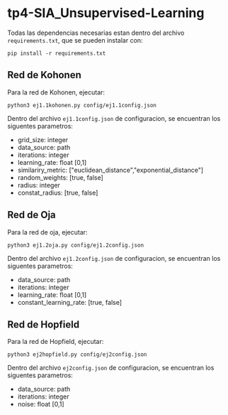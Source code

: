 # tp4-SIA_Unsupervised-Learning

Todas las dependencias necesarias estan dentro del archivo ```requirements.txt```, que se pueden instalar con:

``pip install -r requirements.txt``

## Red de Kohonen
Para la red de Kohonen, ejecutar:

``python3 ej1.1kohonen.py config/ej1.1config.json``

Dentro del archivo ```ej1.1config.json``` de configuracion, se encuentran los siguentes parametros:

- grid_size: integer
- data_source: path
- iterations: integer
- learning_rate: float [0,1]
- similariry_metric: ["euclidean_distance","exponential_distance"]
- random_weights: [true, false]
- radius: integer
- constat_radius: [true, false]

## Red de Oja
Para la red de oja, ejecutar:

``python3 ej1.2oja.py config/ej1.2config.json``

Dentro del archivo ```ej1.2config.json``` de configuracion, se encuentran los siguentes parametros:

- data_source: path
- iterations: integer
- learning_rate: float [0,1]
- constant_learning_rate: [true, false]

## Red de Hopfield
Para la red de Hopfield, ejecutar:

``python3 ej2hopfield.py config/ej2config.json``

Dentro del archivo ```ej2config.json``` de configuracion, se encuentran los siguentes parametros:

- data_source: path
- iterations: integer
- noise: float [0,1]
